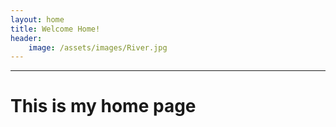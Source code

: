```yaml
---
layout: home
title: Welcome Home!
header:
    image: /assets/images/River.jpg
---
```


---

# This is my home page